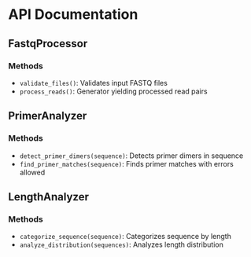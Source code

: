 # API Documentation

## FastqProcessor

### Methods
- `validate_files()`: Validates input FASTQ files
- `process_reads()`: Generator yielding processed read pairs

## PrimerAnalyzer

### Methods
- `detect_primer_dimers(sequence)`: Detects primer dimers in sequence
- `find_primer_matches(sequence)`: Finds primer matches with errors allowed

## LengthAnalyzer

### Methods
- `categorize_sequence(sequence)`: Categorizes sequence by length
- `analyze_distribution(sequences)`: Analyzes length distribution